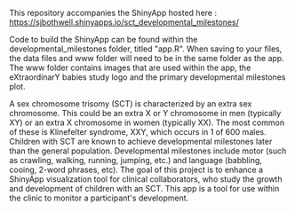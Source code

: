 This repository accompanies the ShinyApp hosted here : https://sjbothwell.shinyapps.io/sct_developmental_milestones/

Code to build the ShinyApp can be found within the developmental_milestones folder, titled "app.R". When saving to your files, the data files and www folder will need to be in the same folder as the app. The www folder contains images that are used within the app, the eXtraordinarY babies study logo and the primary developmental milestones plot.

A sex chromosome trisomy (SCT) is characterized by an extra sex chromosome. This could be an extra X or Y chromosome in men (typically XY) or an extra X chromosome in women (typically XX). The most common of these is Klinefelter syndrome, XXY, which occurs in 1 of 600 males. Children with SCT are known to achieve developmental milestones later than the general population. Developmental milestones include motor (such as crawling, walking, running, jumping, etc.) and language (babbling, cooing, 2-word phrases, etc). The goal of this project is to enhance a ShinyApp visualization tool for clinical collaborators, who study the growth and development of children with an SCT. This app is a tool for use within the clinic to monitor a participant's development.



